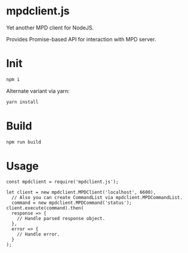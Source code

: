 # mpdclient.js

Yet another MPD client for NodeJS.

Provides Promise-based API for interaction with MPD server.

# Init

```sh
npm i
```

Alternate variant via yarn:

```sh
yarn install
```


# Build

```sh
npm run build
```

# Usage

```ecmascript 6
const mpdclient = require('mpdclient.js');

let client = new mpdclient.MPDClient('localhost', 6600),
  // Also you can create CommandList via mpdclient.MPDCommandList.
  command = new mpdclient.MPDCommand('status');
client.execute(command).then(
  response => {
    // Handle parsed response object.
  },
  error => {
    // Handle error.
  }
);
```
